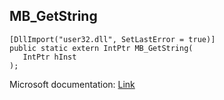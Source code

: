 ## MB_GetString

```
[DllImport("user32.dll", SetLastError = true)]
public static extern IntPtr MB_GetString(
   IntPtr hInst
);
```

Microsoft documentation: [Link](https://learn.microsoft.com/en-us/windows/win32/dlgbox/mb-getstring)
